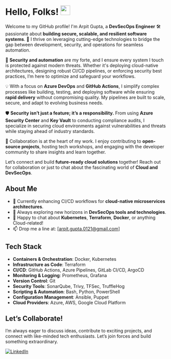 # Hello, Folks! <img src="https://raw.githubusercontent.com/MartinHeinz/MartinHeinz/master/wave.gif" width="30px" height="30px" />

Welcome to my GitHub profile! I'm Arpit Gupta, a **DevSecOps Engineer** 🛠 passionate about **building secure, scalable, and resilient software systems**. 🚀 I thrive on leveraging cutting-edge technologies to bridge the gap between development, security, and operations for seamless automation.

🔐 **Security and automation** are my forte, and I ensure every system I touch is protected against modern threats. Whether it's deploying cloud-native architectures, designing robust CI/CD pipelines, or enforcing security best practices, I’m here to optimize and safeguard your workflows.

💡 With a focus on **Azure DevOps** and **GitHub Actions**, I simplify complex processes like building, testing, and deploying software while ensuring **rapid delivery** without compromising quality. My pipelines are built to scale, secure, and adapt to evolving business needs.

🛡️ **Security isn’t just a feature; it’s a responsibility.** From using **Azure Security Center** and **Key Vault** to conducting compliance audits, I specialize in securing cloud environments against vulnerabilities and threats while staying ahead of industry standards.

🌟 Collaboration is at the heart of my work. I enjoy contributing to **open-source projects**, hosting tech workshops, and engaging with the developer community to share insights and learn together.

Let’s connect and build **future-ready cloud solutions** together! Reach out for collaboration or just to chat about the fascinating world of **Cloud and DevSecOps**.


## About Me

- 🔭 Currently enhancing CI/CD workflows for **cloud-native microservices architectures**.
- 🌱 Always exploring new horizons in **DevSecOps tools and technologies**.
- 💬 Happy to chat about **Kubernetes**, **Terraform**, **Docker**, or anything Cloud-related!
- 📫 Drop me a line at: [arpit.gupta.0121@gmail.com]


## Tech Stack  

- **Containers & Orchestration**: Docker, Kubernetes
- **Infrastructure as Code**: Terraform
- **CI/CD**: GitHub Actions, Azure Pipelines, GitLab CI/CD, ArgoCD
- **Monitoring & Logging**: Prometheus, Grafana
- **Version Control**: Git
- **Security Tools**: SonarQube, Trivy, TFSec, TruffleHog
- **Scripting & Automation**: Bash, Python, PowerShell
- **Configuration Management**: Ansible, Puppet
- **Cloud Providers**: Azure, AWS, Google Cloud Platform


## Let’s Collaborate!

I’m always eager to discuss ideas, contribute to exciting projects, and connect with like-minded tech enthusiasts. Let’s join forces and build something extraordinary.

[![LinkedIn](https://img.shields.io/badge/-LinkedIn-blue?style=flat-square&logo=linkedin&logoColor=white)](https://www.linkedin.com/in/interittus13/)
